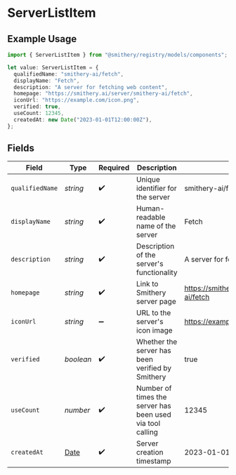 # ServerListItem

## Example Usage

```typescript
import { ServerListItem } from "@smithery/registry/models/components";

let value: ServerListItem = {
  qualifiedName: "smithery-ai/fetch",
  displayName: "Fetch",
  description: "A server for fetching web content",
  homepage: "https://smithery.ai/server/smithery-ai/fetch",
  iconUrl: "https://example.com/icon.png",
  verified: true,
  useCount: 12345,
  createdAt: new Date("2023-01-01T12:00:00Z"),
};
```

## Fields

| Field                                                                                         | Type                                                                                          | Required                                                                                      | Description                                                                                   | Example                                                                                       |
| --------------------------------------------------------------------------------------------- | --------------------------------------------------------------------------------------------- | --------------------------------------------------------------------------------------------- | --------------------------------------------------------------------------------------------- | --------------------------------------------------------------------------------------------- |
| `qualifiedName`                                                                               | *string*                                                                                      | :heavy_check_mark:                                                                            | Unique identifier for the server                                                              | smithery-ai/fetch                                                                             |
| `displayName`                                                                                 | *string*                                                                                      | :heavy_check_mark:                                                                            | Human-readable name of the server                                                             | Fetch                                                                                         |
| `description`                                                                                 | *string*                                                                                      | :heavy_check_mark:                                                                            | Description of the server's functionality                                                     | A server for fetching web content                                                             |
| `homepage`                                                                                    | *string*                                                                                      | :heavy_check_mark:                                                                            | Link to Smithery server page                                                                  | https://smithery.ai/server/smithery-ai/fetch                                                  |
| `iconUrl`                                                                                     | *string*                                                                                      | :heavy_minus_sign:                                                                            | URL to the server's icon image                                                                | https://example.com/icon.png                                                                  |
| `verified`                                                                                    | *boolean*                                                                                     | :heavy_check_mark:                                                                            | Whether the server has been verified by Smithery                                              | true                                                                                          |
| `useCount`                                                                                    | *number*                                                                                      | :heavy_check_mark:                                                                            | Number of times the server has been used via tool calling                                     | 12345                                                                                         |
| `createdAt`                                                                                   | [Date](https://developer.mozilla.org/en-US/docs/Web/JavaScript/Reference/Global_Objects/Date) | :heavy_check_mark:                                                                            | Server creation timestamp                                                                     | 2023-01-01T12:00:00Z                                                                          |